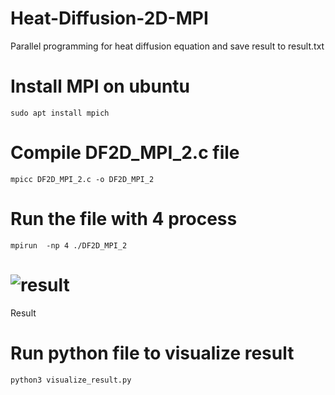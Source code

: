 # Heat-Diffusion-2D-MPI
Parallel programming for heat diffusion equation and save result to result.txt
# Install MPI on ubuntu 
`sudo apt install mpich`
# Compile DF2D_MPI_2.c file
`mpicc DF2D_MPI_2.c -o DF2D_MPI_2`
# Run the file with 4 process
`mpirun  -np 4 ./DF2D_MPI_2`
# ![result](https://github.com/imnotwannafire/Heat-Diffusion-2D-MPI/assets/28736776/89c5bbaa-266e-43a3-b1de-43a0d59097fa)
Result
# Run python file to visualize result
`python3 visualize_result.py`
